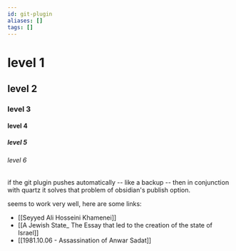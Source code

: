 ```yaml
---
id: git-plugin
aliases: []
tags: []
---
```


# level 1
## level 2
### level 3
#### level 4
##### level 5
###### level 6
if the git plugin pushes automatically -- like a backup -- then in conjunction with quartz it solves that problem of obsidian's publish option.

seems to work very well, here are some links:
- [[Seyyed Ali Hosseini Khamenei]]
- [[A Jewish State_ The Essay that led to the creation of the state of Israel]]
- [[1981.10.06 - Assassination of Anwar Sadat]]
